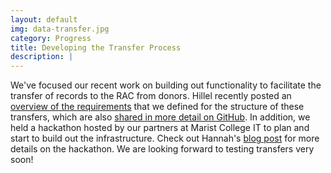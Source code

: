 ```yaml
---
layout: default
img: data-transfer.jpg
category: Progress
title: Developing the Transfer Process
description: |
---
```

  We've focused our recent work on building out functionality to facilitate the transfer of records to the RAC from donors. Hillel recently posted an [overview of the requirements](http://blog.rockarch.org/?p=1784) that we defined for the structure of these transfers, which are also [shared in more detail on GitHub](https://github.com/RockefellerArchiveCenter/project_electron/tree/master/transfer). In addition, we held a hackathon hosted by our partners at Marist College IT to plan and start to build out the infrastructure. Check out Hannah's [blog post](http://blog.rockarch.org/?p=1815) for more details on the hackathon. We are looking forward to testing transfers very soon!  
